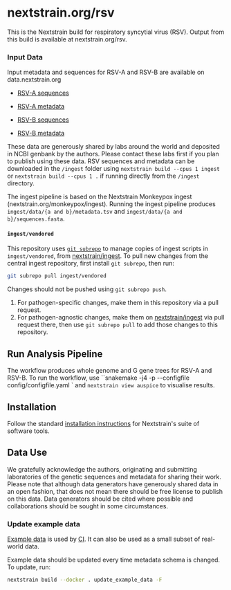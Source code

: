 # nextstrain.org/rsv


This is the Nextstrain build for respiratory syncytial virus (RSV). Output from this build is available at nextstrain.org/rsv.

### Input Data

Input metadata and sequences for RSV-A and RSV-B are available on data.nextstrain.org

* [RSV-A sequences](https://data.nextstrain.org/files/workflows/rsv/a/sequences.fasta.xz)
* [RSV-A metadata](https://data.nextstrain.org/files/workflows/rsv/a/metadata.tsv.gz)

* [RSV-B sequences](https://data.nextstrain.org/files/workflows/rsv/b/sequences.fasta.xz)
* [RSV-B metadata](https://data.nextstrain.org/files/workflows/rsv/a/metadata.tsv.gz)


These data are generously shared by labs around the world and deposited in NCBI genbank by the authors.
Please contact these labs first if you plan to publish using these data.
RSV sequences and metadata can be downloaded in the ```/ingest``` folder using
```nextstrain build --cpus 1 ingest``` or ```nextstrain build --cpus 1 .``` if running directly from the ```/ingest``` directory.

The ingest pipeline is based on the Nextstrain Monkeypox ingest (nextstrain.org/monkeypox/ingest).
Running the ingest pipeline produces ```ingest/data/{a and b}/metadata.tsv``` and ```ingest/data/{a and b}/sequences.fasta```.

#### `ingest/vendored`

This repository uses [`git subrepo`](https://github.com/ingydotnet/git-subrepo) to manage copies of ingest scripts in `ingest/vendored`, from [nextstrain/ingest](https://github.com/nextstrain/ingest). To pull new changes from the central ingest repository, first install `git subrepo`, then run:

```sh
git subrepo pull ingest/vendored
```

Changes should not be pushed using `git subrepo push`.

1. For pathogen-specific changes, make them in this repository via a pull request.
2. For pathogen-agnostic changes, make them on [nextstrain/ingest](https://github.com/nextstrain/ingest) via pull request there, then use `git subrepo pull` to add those changes to this repository.


## Run Analysis Pipeline

The workflow produces whole genome and G gene trees for RSV-A and RSV-B.
To run the workflow, use ``snakemake -j4 -p --configfile config/configfile.yaml ` and ```nextstrain view auspice``` to visualise results.

## Installation

Follow the standard [installation instructions](https://docs.nextstrain.org/en/latest/install.html) for Nextstrain's suite of software tools.

## Data Use

We gratefully acknowledge the authors, originating and submitting laboratories of the genetic sequences and metadata for sharing their work. Please note that although data generators have generously shared data in an open fashion, that does not mean there should be free license to publish on this data. Data generators should be cited where possible and collaborations should be sought in some circumstances.

### Update example data

[Example data](./example_data/) is used by [CI](https://github.com/nextstrain/rsv/actions/workflows/ci.yaml). It can also be used as a small subset of real-world data.

Example data should be updated every time metadata schema is changed. To update, run:

```sh
nextstrain build --docker . update_example_data -F
```
